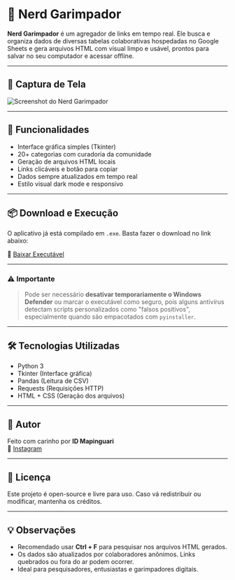 # 🧠 Nerd Garimpador

**Nerd Garimpador** é um agregador de links em tempo real. Ele busca e organiza dados de diversas tabelas colaborativas hospedadas no Google Sheets e gera arquivos HTML com visual limpo e usável, prontos para salvar no seu computador e acessar offline.

---

## 📸 Captura de Tela

![Screenshot do Nerd Garimpador](https://drive.google.com/uc?id=1XRIM4biTAwpJbZBTgwyuTLtM19HC4d58)

---

## 🚀 Funcionalidades

- Interface gráfica simples (Tkinter)
- 20+ categorias com curadoria da comunidade
- Geração de arquivos HTML locais
- Links clicáveis e botão para copiar
- Dados sempre atualizados em tempo real
- Estilo visual dark mode e responsivo

---

## 📦 Download e Execução

O aplicativo já está compilado em `.exe`. Basta fazer o download no link abaixo:

🔗 [Baixar Executável](https://www.mediafire.com/file/duejv2d10ldcehh/Nerd_G.rar/file)

---

### ⚠️ Importante

> Pode ser necessário **desativar temporariamente o Windows Defender** ou marcar o executável como seguro, pois alguns antivírus detectam scripts personalizados como "falsos positivos", especialmente quando são empacotados com `pyinstaller`.

---

## 🛠️ Tecnologias Utilizadas

- Python 3
- Tkinter (Interface gráfica)
- Pandas (Leitura de CSV)
- Requests (Requisições HTTP)
- HTML + CSS (Geração dos arquivos)

---

## 👤 Autor

Feito com carinho por **ID Mapinguari**  
📸 [Instagram](https://www.instagram.com/prietto_polar?igsh=MXgycXg5eThzNmprZw==)

---

## 📄 Licença

Este projeto é open-source e livre para uso. Caso vá redistribuir ou modificar, mantenha os créditos.

---

## 💡 Observações

- Recomendado usar **Ctrl + F** para pesquisar nos arquivos HTML gerados.
- Os dados são atualizados por colaboradores anônimos. Links quebrados ou fora do ar podem ocorrer.
- Ideal para pesquisadores, entusiastas e garimpadores digitais.
